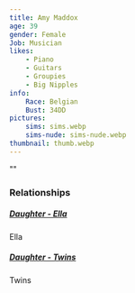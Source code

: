 ```yaml
---
title: Amy Maddox
age: 39
gender: Female
Job: Musician
likes: 
    - Piano
    - Guitars
    - Groupies
    - Big Nipples
info:
    Race: Belgian
    Bust: 34DD
pictures:
    sims: sims.webp
    sims-nude: sims-nude.webp
thumbnail: thumb.webp
---
```


""




### Relationships

##### [Daughter - Ella](/characters/Ella-Maddox)

Ella

##### [Daughter - Twins](/characters/Maddox-Twins)

Twins